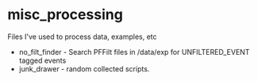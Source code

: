 # misc_processing 

Files I've used to process data, examples, etc

* no_filt_finder - Search PFFilt files in /data/exp for UNFILTERED_EVENT tagged events
* junk_drawer - random collected scripts.
